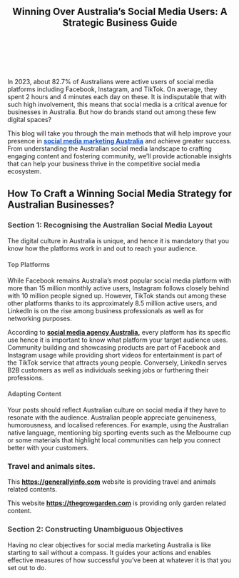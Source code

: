 <h2 style="text-align:center;">
    <strong>Winning Over Australia’s Social Media Users: A Strategic Business Guide</strong>
</h2>
<p>
    &nbsp;
</p>
<p>
    &nbsp;
</p>
<p>
    &nbsp;
</p>
<p>
    In 2023, about 82.7% of Australians were active users of social media platforms including Facebook, Instagram, and TikTok. On average, they spent 2 hours and 4 minutes each day on these. It is indisputable that with such high involvement, this means that social media is a critical avenue for businesses in Australia. But how do brands stand out among these few digital spaces?
</p>
<p>
    This blog will take you through the main methods that will help improve your presence in&nbsp;<a href="https://www.elsner.com.au/services/social-media-marketing/"><span style="color:#1155cc;"><strong><u>social media marketing Australia</u></strong></span></a>&nbsp;and achieve greater success. From understanding the Australian social media landscape to crafting engaging content and fostering community, we’ll provide actionable insights that can help your business thrive in the competitive social media ecosystem.
</p>
<h2>
    <strong>How To Craft a Winning Social Media Strategy for Australian Businesses?</strong>
</h2>
<h3>
    <span style="color:#434343;"><strong>Section 1: Recognising the Australian Social Media Layout</strong></span>
</h3>
<p>
    The digital culture in Australia is unique, and hence it is mandatory that you know how the platforms work in and out to reach your audience.
</p>
<h4>
    <span style="color:#666666;"><strong>Top Platforms</strong></span>
</h4>
<p>
    While Facebook remains Australia’s most popular social media platform with more than 15 million monthly active users, Instagram follows closely behind with 10 million people signed up. However, TikTok stands out among these other platforms thanks to its approximately 8.5 million active users, and LinkedIn is on the rise among business professionals as well as for networking purposes.
</p>
<p>
    According to <a href="https://www.appkodseo.au/"><strong>social media agency Australia,</strong></a> every platform has its specific use hence it is important to know what platform your target audience uses. Community building and showcasing products are part of Facebook and Instagram usage while providing short videos for entertainment is part of the TikTok service that attracts young people. Conversely, LinkedIn serves B2B customers as well as individuals seeking jobs or furthering their professions.
</p>
<h4>
    <span style="color:#666666;"><strong>Adapting Content</strong></span>
</h4>
<p>
    Your posts should reflect Australian culture on social media if they have to resonate with the audience. Australian people appreciate genuineness, humorousness, and localised references. For example, using the Australian native language, mentioning big sporting events such as the Melbourne cup or some materials that highlight local communities can help you connect better with your customers.
</p>
<h3>
    Travel and animals sites.
</h3>
<p>
    This <a href="https://generallyinfo.com"><strong>https://generallyinfo.com</strong></a> website is providing travel and animals related contents.&nbsp;
</p>
<p>
    This website <a href="https://thegrowgarden.com"><strong>https://thegrowgarden.com</strong></a> is providing only garden related content.
</p>
<h3>
    <span style="color:#434343;"><strong>Section 2: Constructing Unambiguous Objectives</strong></span>
</h3>
<p>
    Having no clear objectives for social media marketing Australia is like starting to sail without a compass. It guides your actions and enables effective measures of how successful you’ve been at whatever it is that you set out to do.
</p>
